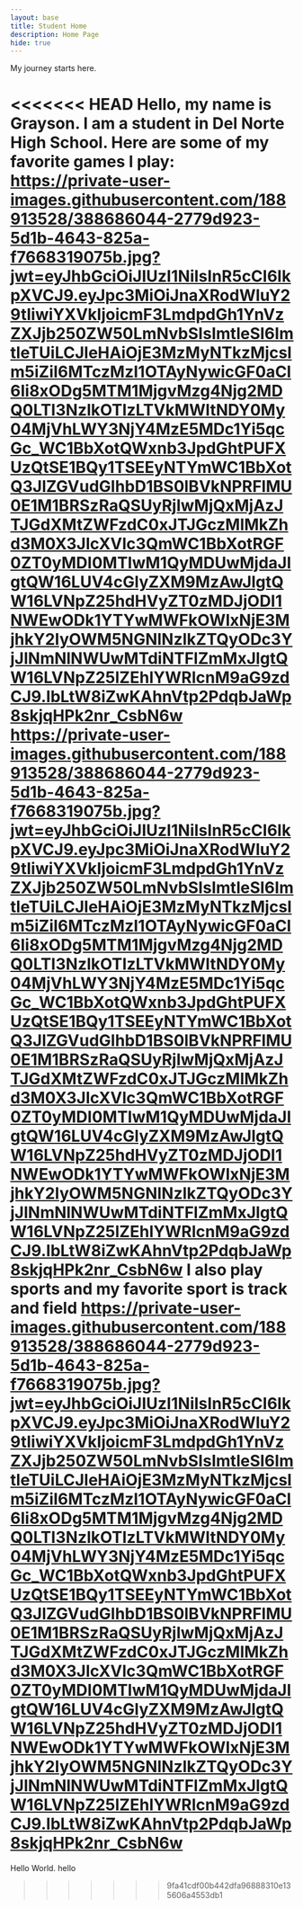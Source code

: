 ```yaml
---
layout: base
title: Student Home 
description: Home Page
hide: true
---
```


My journey starts here.

<<<<<<< HEAD
Hello, my name is Grayson. I am a student in Del Norte High School.
Here are some of my favorite games I play: https://private-user-images.githubusercontent.com/188913528/388686044-2779d923-5d1b-4643-825a-f7668319075b.jpg?jwt=eyJhbGciOiJIUzI1NiIsInR5cCI6IkpXVCJ9.eyJpc3MiOiJnaXRodWIuY29tIiwiYXVkIjoicmF3LmdpdGh1YnVzZXJjb250ZW50LmNvbSIsImtleSI6ImtleTUiLCJleHAiOjE3MzMyNTkzMjcsIm5iZiI6MTczMzI1OTAyNywicGF0aCI6Ii8xODg5MTM1MjgvMzg4Njg2MDQ0LTI3NzlkOTIzLTVkMWItNDY0My04MjVhLWY3NjY4MzE5MDc1Yi5qcGc_WC1BbXotQWxnb3JpdGhtPUFXUzQtSE1BQy1TSEEyNTYmWC1BbXotQ3JlZGVudGlhbD1BS0lBVkNPRFlMU0E1M1BRSzRaQSUyRjIwMjQxMjAzJTJGdXMtZWFzdC0xJTJGczMlMkZhd3M0X3JlcXVlc3QmWC1BbXotRGF0ZT0yMDI0MTIwM1QyMDUwMjdaJlgtQW16LUV4cGlyZXM9MzAwJlgtQW16LVNpZ25hdHVyZT0zMDJjODI1NWEwODk1YTYwMWFkOWIxNjE3MjhkY2IyOWM5NGNlNzlkZTQyODc3YjJlNmNlNWUwMTdiNTFlZmMxJlgtQW16LVNpZ25lZEhlYWRlcnM9aG9zdCJ9.lbLtW8iZwKAhnVtp2PdqbJaWp8skjqHPk2nr_CsbN6w https://private-user-images.githubusercontent.com/188913528/388686044-2779d923-5d1b-4643-825a-f7668319075b.jpg?jwt=eyJhbGciOiJIUzI1NiIsInR5cCI6IkpXVCJ9.eyJpc3MiOiJnaXRodWIuY29tIiwiYXVkIjoicmF3LmdpdGh1YnVzZXJjb250ZW50LmNvbSIsImtleSI6ImtleTUiLCJleHAiOjE3MzMyNTkzMjcsIm5iZiI6MTczMzI1OTAyNywicGF0aCI6Ii8xODg5MTM1MjgvMzg4Njg2MDQ0LTI3NzlkOTIzLTVkMWItNDY0My04MjVhLWY3NjY4MzE5MDc1Yi5qcGc_WC1BbXotQWxnb3JpdGhtPUFXUzQtSE1BQy1TSEEyNTYmWC1BbXotQ3JlZGVudGlhbD1BS0lBVkNPRFlMU0E1M1BRSzRaQSUyRjIwMjQxMjAzJTJGdXMtZWFzdC0xJTJGczMlMkZhd3M0X3JlcXVlc3QmWC1BbXotRGF0ZT0yMDI0MTIwM1QyMDUwMjdaJlgtQW16LUV4cGlyZXM9MzAwJlgtQW16LVNpZ25hdHVyZT0zMDJjODI1NWEwODk1YTYwMWFkOWIxNjE3MjhkY2IyOWM5NGNlNzlkZTQyODc3YjJlNmNlNWUwMTdiNTFlZmMxJlgtQW16LVNpZ25lZEhlYWRlcnM9aG9zdCJ9.lbLtW8iZwKAhnVtp2PdqbJaWp8skjqHPk2nr_CsbN6w
I also play sports and my favorite sport is track and field https://private-user-images.githubusercontent.com/188913528/388686044-2779d923-5d1b-4643-825a-f7668319075b.jpg?jwt=eyJhbGciOiJIUzI1NiIsInR5cCI6IkpXVCJ9.eyJpc3MiOiJnaXRodWIuY29tIiwiYXVkIjoicmF3LmdpdGh1YnVzZXJjb250ZW50LmNvbSIsImtleSI6ImtleTUiLCJleHAiOjE3MzMyNTkzMjcsIm5iZiI6MTczMzI1OTAyNywicGF0aCI6Ii8xODg5MTM1MjgvMzg4Njg2MDQ0LTI3NzlkOTIzLTVkMWItNDY0My04MjVhLWY3NjY4MzE5MDc1Yi5qcGc_WC1BbXotQWxnb3JpdGhtPUFXUzQtSE1BQy1TSEEyNTYmWC1BbXotQ3JlZGVudGlhbD1BS0lBVkNPRFlMU0E1M1BRSzRaQSUyRjIwMjQxMjAzJTJGdXMtZWFzdC0xJTJGczMlMkZhd3M0X3JlcXVlc3QmWC1BbXotRGF0ZT0yMDI0MTIwM1QyMDUwMjdaJlgtQW16LUV4cGlyZXM9MzAwJlgtQW16LVNpZ25hdHVyZT0zMDJjODI1NWEwODk1YTYwMWFkOWIxNjE3MjhkY2IyOWM5NGNlNzlkZTQyODc3YjJlNmNlNWUwMTdiNTFlZmMxJlgtQW16LVNpZ25lZEhlYWRlcnM9aG9zdCJ9.lbLtW8iZwKAhnVtp2PdqbJaWp8skjqHPk2nr_CsbN6w
=======

Hello World. 
hello 
>>>>>>> 9fa41cdf00b442dfa96888310e135606a4553db1
